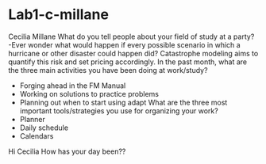 # Lab1-c-millane
Cecilia Millane
What do you tell people about your field of study at a party?
-Ever wonder what would happen if every  possible scenario in which a hurricane or other disaster could happen did? Catastrophe modeling aims to quantify this risk and set pricing accordingly.
In the past month, what are the three main activities you have been doing at work/study?
- Forging ahead in the FM Manual
- Working on solutions to practice problems
- Planning out when to start using adapt 
What are the three most important tools/strategies you use for organizing your work?
- Planner
- Daily schedule 
- Calendars 

Hi Cecilia How has your day been??
